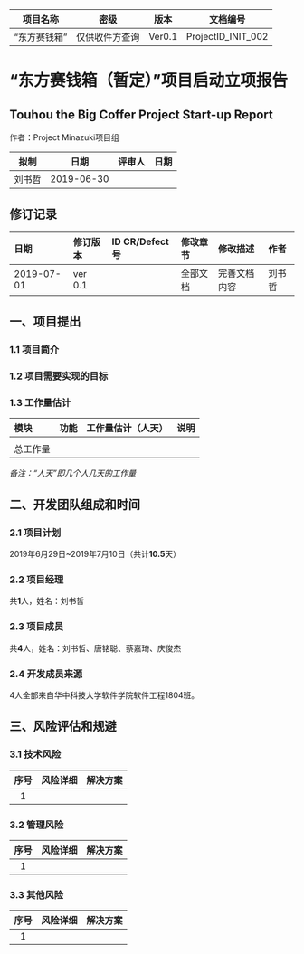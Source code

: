 |项目名称|密级|版本|文档编号|
|:-----:|:--:|:--:|:-----:|
|“东方赛钱箱”|仅供收件方查询|Ver0.1|ProjectID_INIT_002|

# “东方赛钱箱（暂定）”项目启动立项报告
Touhou the Big Coffer Project Start-up Report
--------------------------------------------
作者：Project Minazuki项目组

|拟制|日期|评审人|日期|
|:-:|:--:|:----:|:-:|
|刘书哲|2019-06-30| | |

## 修订记录  
|日期|修订版本|ID CR/Defect号|修改章节|修改描述|作者|
|:--|:-------|:-------------|:------|:------|:---|
|2019-07-01|ver 0.1|  |全部文档|完善文档内容|刘书哲|

## 一、项目提出  
### 1.1 项目简介
### 1.2 项目需要实现的目标
### 1.3 工作量估计 
|模块|功能|工作量估计（人天）|说明|
|:---|:--|:----------------|:--|
|||||
|总工作量||||
*备注：“人天”即几个人几天的工作量*

## 二、开发团队组成和时间
### 2.1 项目计划  
2019年6月29日~2019年7月10日（共计**10.5**天）  
### 2.2 项目经理  
共**1**人，姓名：刘书哲
### 2.3 项目成员
共**4**人，姓名：刘书哲、唐铭聪、蔡嘉琦、庆俊杰
### 2.4 开发成员来源
4人全部来自华中科技大学软件学院软件工程1804班。

## 三、风险评估和规避
### 3.1 技术风险
|序号|风险详细|解决方案|
|:-:|:-------|:------|
|1|||
### 3.2 管理风险  
|序号|风险详细|解决方案|
|:-:|:-------|:------|
|1|||
### 3.3 其他风险
|序号|风险详细|解决方案|
|:-:|:-------|:------|
|1|||
